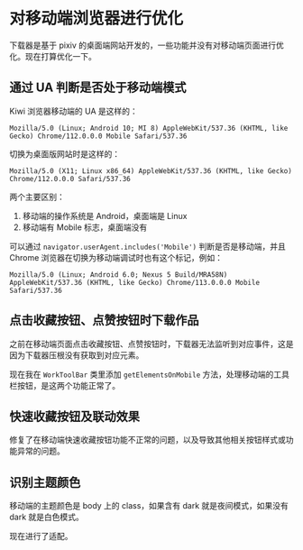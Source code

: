 # 对移动端浏览器进行优化

下载器是基于 pixiv 的桌面端网站开发的，一些功能并没有对移动端页面进行优化。现在打算优化一下。

## 通过 UA 判断是否处于移动端模式

Kiwi 浏览器移动端的 UA 是这样的：

```
Mozilla/5.0 (Linux; Android 10; MI 8) AppleWebKit/537.36 (KHTML, like Gecko) Chrome/112.0.0.0 Mobile Safari/537.36
```

切换为桌面版网站时是这样的：

```
Mozilla/5.0 (X11; Linux x86_64) AppleWebKit/537.36 (KHTML, like Gecko) Chrome/112.0.0.0 Safari/537.36
```

两个主要区别：
1. 移动端的操作系统是 Android，桌面端是 Linux
2. 移动端有 Mobile 标志，桌面端没有

可以通过 `navigator.userAgent.includes('Mobile')` 判断是否是移动端，并且 Chrome 浏览器在切换为移动端调试时也有这个标记，例如：

```
Mozilla/5.0 (Linux; Android 6.0; Nexus 5 Build/MRA58N) AppleWebKit/537.36 (KHTML, like Gecko) Chrome/113.0.0.0 Mobile Safari/537.36
```

## 点击收藏按钮、点赞按钮时下载作品

之前在移动端页面点击收藏按钮、点赞按钮时，下载器无法监听到对应事件，这是因为下载器压根没有获取到对应元素。

现在我在 `WorkToolBar` 类里添加 `getElementsOnMobile` 方法，处理移动端的工具栏按钮，是这两个功能正常了。

## 快速收藏按钮及联动效果

修复了在移动端快速收藏按钮功能不正常的问题，以及导致其他相关按钮样式或功能异常的问题。

## 识别主题颜色

移动端的主题颜色是 body 上的 class，如果含有 dark 就是夜间模式，如果没有 dark 就是白色模式。

现在进行了适配。
